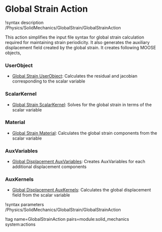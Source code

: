 # Global Strain Action

!syntax description /Physics/SolidMechanics/GlobalStrain/GlobalStrainAction

This action simplifies the input file syntax for global strain calculation required for maintaining strain periodicity. It also generates the auxiliary displacement field created by the global strain. It creates following MOOSE objects,

### UserObject

- [Global Strain UserObject](/GlobalStrainUserObject.md): Calculates the residual and jacobian corresponding to the scalar variable

### ScalarKernel

- [Global Strain ScalarKernel](/GlobalStrain.md): Solves for the global strain in terms of the scalar variable

### Material

- [Global Strain Material](/ComputeGlobalStrain.md): Calculates the global strain components from the scalar variable

### AuxVariables

- [Global Displacement AuxVariables](/GlobalDisplacementAux.md): Creates AuxVariables for each additional displacement components

### AuxKernels

- [Global Displacement AuxKernels](/GlobalDisplacementAux.md): Calculates the global displacement field from the scalar variable


!syntax parameters /Physics/SolidMechanics/GlobalStrain/GlobalStrainAction

!tag name=GlobalStrainAction pairs=module:solid_mechanics system:actions
